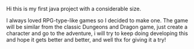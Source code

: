 Hi this is my first java project with a considerable size. 

I always loved RPG-type-like games so  I decided to make one. The game will be similar from the classic Dungeons and Dragon game, just create a character and go to the adventure, 
i will try to keep doing developing this and hope it gets better and better, and well thx for giving it a try!
